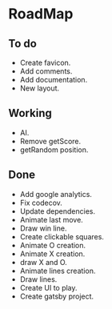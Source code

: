 # RoadMap

## To do
- Create favicon.
- Add comments.
- Add documentation.
- New layout.


## Working
- AI.
- Remove getScore.
- getRandom position.


## Done
- Add google analytics.
- Fix codecov.
- Update dependencies.
- Animate last move.
- Draw win line.
- Create clickable squares.
- Animate O creation.
- Animate X creation.
- draw X and O.
- Animate lines creation.
- Draw lines.
- Create UI to play.
- Create gatsby project.
